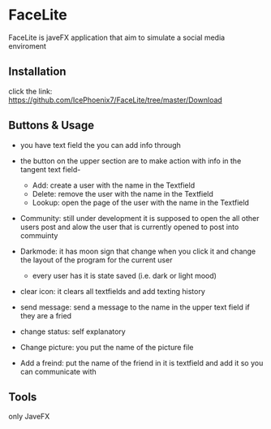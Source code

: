 # FaceLite

FaceLite is javeFX application that aim to simulate a social media enviroment


## Installation

click the link:
https://github.com/IcePhoenix7/FaceLite/tree/master/Download

## Buttons & Usage
- you have text field the you can add info through
- the button on the upper section are to make action with info in the tangent text field-  
  - Add: create a user with the name in the Textfield
  - Delete: remove the user with the name in the Textfield
  - Lookup: open the page of the user with the name in the Textfield
- Community: still under development it is supposed to open the all other users post and alow the user that is currently opened to post into commuinty 
- Darkmode: it has moon sign that change when you click it and change the layout of the program for the current user 
 
  - every user has it is state saved (i.e. dark or light mood)
- clear icon: it clears all textfields and add texting history 
- send message: send a message to the name in the upper text field if they are a fried
- change status: self explanatory
- Change picture: you put the name of the picture file
- Add a freind: put the name of the friend in it is textfield and add it so you can communicate with

## Tools

only JaveFX 
